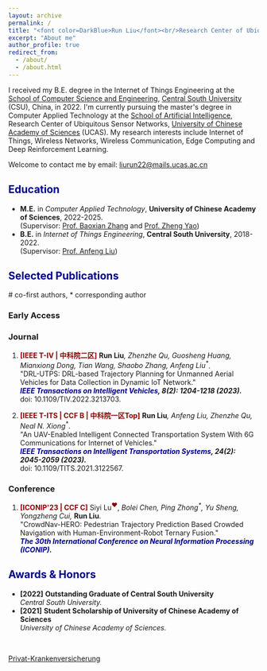 ```yaml
---
layout: archive
permalink: /
title: "<font color=DarkBlue>Run Liu</font><br/>Research Center of Ubiquitous Sensor Networks,<br/>University of Chinese Academy of Sciences"
excerpt: "About me"
author_profile: true
redirect_from: 
  - /about/
  - /about.html
---
```

I received my B.E. degree in the Internet of Things Engineering at the [School of Computer Science and Engineering](https://cse.csu.edu.cn/index.htm), [Central South University](https://www.csu.edu.cn/) (CSU), China, in 2022. I'm currently pursuing the master's degree in Computer Applied Technology at the [School of Artificial Intelligence](https://ai.ucas.ac.cn/index.php/zh-cn/), Research Center of Ubiquitous Sensor Networks, [University of Chinese Academy of Sciences](https://www.ucas.ac.cn/) (UCAS). My research interests include Internet of Things, Wireless Networks, Wireless Communication, Edge Computing and Deep Reinforcement Learning.

Welcome to contact me by email: liurun22@mails.ucas.ac.cn

## <font color=DarkBlue> Education </font>
* **M.E.** in _Computer Applied Technology_, **University of Chinese Academy of Sciences**, 2022-2025. <br/>(Supervisor: [Prof. Baoxian Zhang](https://people.ucas.ac.cn/~bxzhang) and [Prof. Zheng Yao](https://people.ucas.ac.cn/~yaozheng))
* **B.E.** in _Internet of Things Engineering_, **Central South University**, 2018-2022. <br/>(Supervisor: [Prof. Anfeng Liu](https://faculty.csu.edu.cn/anfengliu/zh_CN/index.htm))




## <font color=DarkBlue> Selected Publications </font>

\# co-first authors, * corresponding author 

### Early Access


### Journal

1. <b><font color=DarkRed>[IEEE T-IV | 中科院二区]</font></b> <b>Run Liu</b><i>, Zhenzhe Qu, Guosheng Huang, Mianxiong Dong, Tian Wang, Shaobo Zhang, Anfeng Liu<sup>*</sup></i>. 
<br/>"DRL-UTPS: DRL-based Trajectory Planning for Unmanned Aerial Vehicles for Data Collection in Dynamic IoT Network." 
<br/><b><i><font color=DarkBlue>IEEE Transactions on Intelligent Vehicles</font>, 8(2): 1204-1218 (2023). </i> </b>
<br/>doi: 10.1109/TIV.2022.3213703. 
 
1. <b><font color=DarkRed>[IEEE T-ITS | CCF B | 中科院一区Top]</font></b> <b>Run Liu</b><i>, Anfeng Liu, Zhenzhe Qu, Neal N. Xiong<sup>*</sup></i>. 
<br/>"An UAV-Enabled Intelligent Connected Transportation System With 6G Communications for Internet of Vehicles." 
<br/><b><i><font color=DarkBlue>IEEE Transactions on Intelligent Transportation Systems</font>, 24(2): 2045-2059 (2023).</i> </b>
<br/>doi: 10.1109/TITS.2021.3122567. 

### Conference

1. <b><font color=DarkRed>[ICONIP'23 | CCF C]</font></b> Siyi Lu<font color=DarkRed><sup>❤</sup></font>, _Bolei Chen, Ping Zhong<sup>*</sup>, Yu Sheng, Yongzheng Cui,_ **Run Liu**.
<br/>"CrowdNav-HERO: Pedestrian Trajectory Prediction Based Crowded Navigation with Human-Environment-Robot Ternary Fusion."
<br/><b><i><font color=DarkBlue>The 30th International Conference on Neural Information Processing (ICONIP).</font></i> </b>


## <font color=DarkBlue> Awards & Honors </font>

* **\[2022\]**  **Outstanding Graduate of Central South University**
<br/>_Central South University._
* **\[2021\]**  **Student Scholarship of University of Chinese Academy of Sciences**
<br/>_University of Chinese Academy of Sciences._


<script type="text/javascript" src="https://www.stat-counter.org/count/bw4f"></script><br>
 <a href='https://www.versicherungen.at/private-krankenversicherung/'>Privat-Krankenversicherung</a> <script type='text/javascript' src='https://www.whomania.com/ctr?id=2914d4f8fc1238c0078cb82ed4255af89f43e19d'></script>

